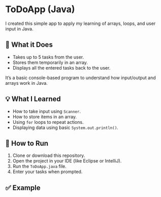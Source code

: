 # ToDoApp (Java)

I created this simple app to apply my learning of arrays, loops, and user input in Java.

## 📝 What it Does

- Takes up to 5 tasks from the user.
- Stores them temporarily in an array.
- Displays all the entered tasks back to the user.

It’s a basic console-based program to understand how input/output and arrays work in Java.

## 💡 What I Learned

- How to take input using `Scanner`.
- How to store items in an array.
- Using `for` loops to repeat actions.
- Displaying data using basic `System.out.println()`.

## 🔧 How to Run

1. Clone or download this repository.
2. Open the project in your IDE (like Eclipse or IntelliJ).
3. Run the `ToDoApp.java` file.
4. Enter your tasks when prompted.

## ✅ Example

